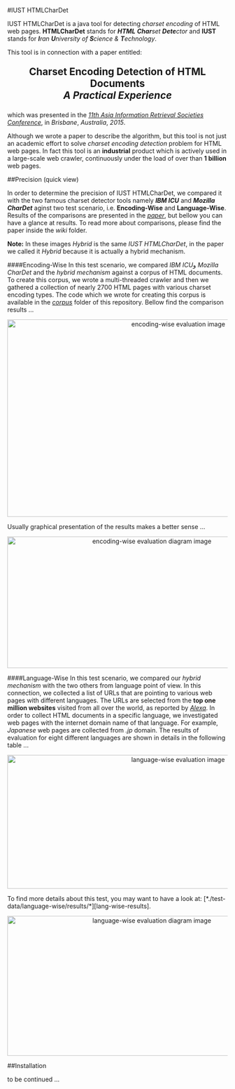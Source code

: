 #IUST HTMLCharDet

IUST HTMLCharDet is a java tool for detecting *charset encoding* of HTML web pages. **HTMLCharDet** stands for _**HTML** **Char**set **Dete**ctor_ and **IUST** stands for _**I**ran **U**niversity of **S**cience & **T**echnology_.

This tool is in connection with a paper entitled:  
<p align=center style="font-size:160%;">
 <b>Charset Encoding Detection of HTML Documents</b></br>
 <em><b>A Practical Experience</b></em></br>
</p>

which was presented in the *[11th Asia Information Retrieval Societies Conference][1]*, in *Brisbane*, *Australia*, *2015*.

Although we wrote a paper to describe the algorithm, but this tool is not just an academic effort to solve *charset encoding detection* problem for HTML web pages. In fact this tool is an **industrial** product which is actively used in a large-scale web crawler,  continuously under the load of over than **1 billion** web pages.

##Precision (quick view)

In order to determine the precision of IUST HTMLCharDet, we compared it with the two famous charset detector tools namely _**IBM ICU**_ and _**Mozilla CharDet**_ aginst two test scenario, i.e. **Encoding-Wise** and **Language-Wise**. Results of the comparisons are presented in the [*paper*][paper], but bellow you can have a glance at results. To read more about comparisons, please find the paper inside the *wiki* folder.

**Note:** In these images *Hybrid* is the same *IUST HTMLCharDet*, in the paper we called it *Hybrid* because it is actually a hybrid mechanism.

####Encoding-Wise
In this test scenario, we compared *IBM ICU*و *Mozilla CharDet* and the *hybrid mechanism* against a corpus of HTML documents. To create this corpus, we wrote a multi-threaded crawler and then we gathered a collection of nearly 2700 HTML pages with various charset encoding types. The code which we wrote for creating this corpus is available in the [*corpus*][corpus] folder of this repository. Bellow find the comparison results ...

<p align=center>
<img src="https://github.com/shabanali-faghani/IUST-HTMLCharDet/blob/master/wiki/README-images/encoding-wise-eval.jpg" alt="encoding-wise evaluation image" height="450" width="766">
</img>
</p>
Usually graphical presentation of the results makes a better sense ...

<p align=center>
<img src="https://github.com/shabanali-faghani/IUST-HTMLCharDet/blob/master/wiki/README-images/encoding-wise-eval-diagram.jpg" alt="encoding-wise evaluation diagram image" height="300" width="645">
</img>
</p>

####Language-Wise
In this test scenario, we compared our *hybrid mechanism* with the two others from language point of view. In this connection, we collected a list of URLs that are pointing to various web pages with different languages. The URLs are selected from the **top one million websites** visited from all over the world, as reported by [*Alexa*][Alexa]. In order to collect HTML documents in a specific language, we investigated web pages with the internet domain name of that language. For example, *Japanese* web pages are collected from *.jp* domain. The results of evaluation for eight different languages are shown in details in the following table ...

<p align=center>
<img src="https://github.com/shabanali-faghani/IUST-HTMLCharDet/blob/master/wiki/README-images/language-wise-eval.jpg" alt="language-wise evaluation image" height="305" width="765">
</img>
</p>
To find more details about this test, you may want to have a look at: [*./test-data/language-wise/results/*][lang-wise-results]. 

<p align=center>
<img src="https://github.com/shabanali-faghani/IUST-HTMLCharDet/blob/master/wiki/README-images/language-wise-eval-diagram.jpg" alt="language-wise evaluation diagram image" height="319" width="645">
</img>
</p>
##Installation

to be continued ...

[1]: http://airs-conference.org/2015/program.html
[paper]: https://github.com/shabanali-faghani/IUST-HTMLCharDet/tree/master/wiki/Charset-Encoding-Detection-of-HTML-Documents.pdf
[corpus]: https://github.com/shabanali-faghani/IUST-HTMLCharDet/tree/master/src/test/java/encodingwise/corpus
[Alexa]: www.alexa.com
[lang-wise-results]: https://github.com/shabanali-faghani/IUST-HTMLCharDet/tree/master/test-data/language-wise/results
